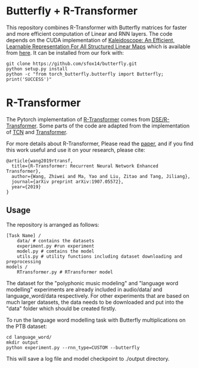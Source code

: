 # Butterfly + R-Transformer
This repository combines R-Transformer with Butterfly matrices for faster and more efficient computation of Linear and RNN layers. The code depends on the CUDA implementation of [Kaleidoscope: An Efficient, Learnable Representation For All Structured Linear Maps](https://openreview.net/forum?id=BkgrBgSYDS) which is available from [here](https://github.com/HazyResearch/butterfly). It can be installed from our fork with:
```
git clone https://github.com/sfox14/butterfly.git
python setup.py install
python -c "from torch_butterfly.butterfly import Butterfly; print('SUCCESS')"
```

# R-Transformer
The Pytorch implementation of [R-Transformer](https://arxiv.org/abs/1907.05572) comes from [DSE/R-Transformer](https://github.com/DSE-MSU/R-transformer).  Some parts of the code are adapted from the implementation of [TCN](https://github.com/locuslab/TCN) and [Transformer](http://nlp.seas.harvard.edu/2018/04/03/attention.html). 


For more details about R-Transformer, Please read the [paper](https://arxiv.org/abs/1907.05572), and if you find this work useful and use it on your research, please cite:

```
@article{wang2019rtransf,
  title={R-Transformer: Recurrent Neural Network Enhanced Transformer},
  author={Wang, Zhiwei and Ma, Yao and Liu, Zitao and Tang, Jiliang},
  journal={arXiv preprint arXiv:1907.05572},
  year={2019}
}
```

## Usage
The repository is arranged as follows:
```
[Task Name] /
    data/ # contains the datasets
    experiment.py #run experiment 
    model.py # comtains the model
    utils.py # utility functions including dataset downloading and preprocessing
models /
    RTransformer.py # RTransformer model    
```
The dataset for the "polyphonic music modeling" and "language word modelling" experiments are already included in audio/data/ and language_word/data respectively. For other experiments that are based on much larger datasets, the data needs to be downloaded and put into the "data" folder which should be created firstly. 

To run the language word modelling task with Butterfly multiplications on the PTB dataset:

```
cd language_word/
mkdir output
python experiment.py --rnn_type=CUSTOM --butterfly
```
This will save a log file and model checkpoint to ./output directory.


